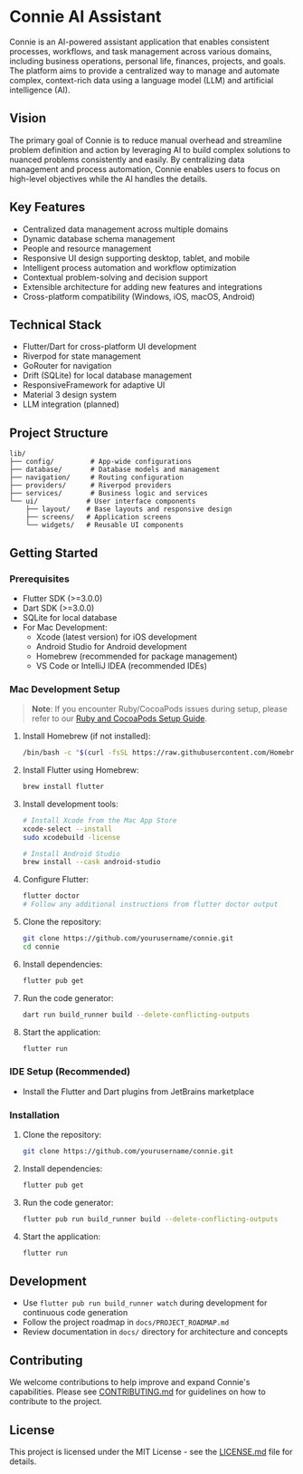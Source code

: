 # Connie AI Assistant

Connie is an AI-powered assistant application that enables consistent processes, workflows, and task management across various domains, including business operations, personal life, finances, projects, and goals. The platform aims to provide a centralized way to manage and automate complex, context-rich data using a language model (LLM) and artificial intelligence (AI).

## Vision

The primary goal of Connie is to reduce manual overhead and streamline problem definition and action by leveraging AI to build complex solutions to nuanced problems consistently and easily. By centralizing data management and process automation, Connie enables users to focus on high-level objectives while the AI handles the details.

## Key Features

- Centralized data management across multiple domains
- Dynamic database schema management
- People and resource management
- Responsive UI design supporting desktop, tablet, and mobile
- Intelligent process automation and workflow optimization
- Contextual problem-solving and decision support
- Extensible architecture for adding new features and integrations
- Cross-platform compatibility (Windows, iOS, macOS, Android)

## Technical Stack

- Flutter/Dart for cross-platform UI development
- Riverpod for state management
- GoRouter for navigation
- Drift (SQLite) for local database management
- ResponsiveFramework for adaptive UI
- Material 3 design system
- LLM integration (planned)

## Project Structure

```
lib/
├── config/         # App-wide configurations
├── database/       # Database models and management
├── navigation/     # Routing configuration
├── providers/      # Riverpod providers
├── services/       # Business logic and services
└── ui/            # User interface components
    ├── layout/    # Base layouts and responsive design
    ├── screens/   # Application screens
    └── widgets/   # Reusable UI components
```

## Getting Started

### Prerequisites

- Flutter SDK (>=3.0.0)
- Dart SDK (>=3.0.0)
- SQLite for local database
- For Mac Development:
  - Xcode (latest version) for iOS development
  - Android Studio for Android development
  - Homebrew (recommended for package management)
  - VS Code or IntelliJ IDEA (recommended IDEs)

### Mac Development Setup

> **Note**: If you encounter Ruby/CocoaPods issues during setup, please refer to our [Ruby and CocoaPods Setup Guide](docs/help/RUBY_COCOAPODS_SETUP.md).

1. Install Homebrew (if not installed):
   ```bash
   /bin/bash -c "$(curl -fsSL https://raw.githubusercontent.com/Homebrew/install/HEAD/install.sh)"
   ```

2. Install Flutter using Homebrew:
   ```bash
   brew install flutter
   ```

3. Install development tools:
   ```bash
   # Install Xcode from the Mac App Store
   xcode-select --install
   sudo xcodebuild -license
   
   # Install Android Studio
   brew install --cask android-studio
   ```

4. Configure Flutter:
   ```bash
   flutter doctor
   # Follow any additional instructions from flutter doctor output
   ```

5. Clone the repository:
   ```bash
   git clone https://github.com/yourusername/connie.git
   cd connie
   ```

6. Install dependencies:
   ```bash
   flutter pub get
   ```

7. Run the code generator:
   ```bash
   dart run build_runner build --delete-conflicting-outputs
   ```

8. Start the application:
   ```bash
   flutter run
   ```

### IDE Setup (Recommended)
* Install the Flutter and Dart plugins from JetBrains marketplace

### Installation

1. Clone the repository:
   ```bash
   git clone https://github.com/yourusername/connie.git
   ```

2. Install dependencies:
   ```bash
   flutter pub get
   ```

3. Run the code generator:
   ```bash
   flutter pub run build_runner build --delete-conflicting-outputs
   ```

4. Start the application:
   ```bash
   flutter run
   ```

## Development

- Use `flutter pub run build_runner watch` during development for continuous code generation
- Follow the project roadmap in `docs/PROJECT_ROADMAP.md`
- Review documentation in `docs/` directory for architecture and concepts

## Contributing

We welcome contributions to help improve and expand Connie's capabilities. Please see [CONTRIBUTING.md](./CONTRIBUTING.md) for guidelines on how to contribute to the project.

## License

This project is licensed under the MIT License - see the [LICENSE.md](./LICENSE.md) file for details. 